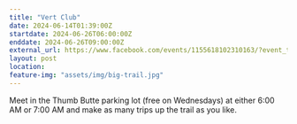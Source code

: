 ```yaml
---
title: "Vert Club"
date: 2024-06-14T01:39:00Z
startdate: 2024-06-26T06:00:00Z
enddate: 2024-06-26T09:00:00Z
external_url: https://www.facebook.com/events/1155618102310163/?event_time_id=1155618155643491
layout: post
location: 
feature-img: "assets/img/big-trail.jpg"
---
```


Meet in the Thumb Butte parking lot (free on Wednesdays) at either 6&#58;00 AM or 7&#58;00 AM and make as many trips up the trail as you like.<br>
  <br>
  
